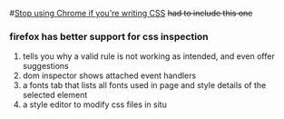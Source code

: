 #[Stop using Chrome if you're writing CSS](https://www.youtube.com/watch?v=a-V8GFtwjos)
~~had to include this one~~
### firefox has better support for css inspection
1. tells you why a valid rule is not working as intended, and even offer suggestions
2. dom inspector shows attached event handlers
3. a fonts tab that lists all fonts used in page and style details of the selected element
4. a style editor to modify css files in situ
